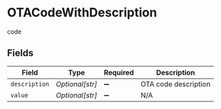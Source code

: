 # OTACodeWithDescription

code


## Fields

| Field                | Type                 | Required             | Description          |
| -------------------- | -------------------- | -------------------- | -------------------- |
| `description`        | *Optional[str]*      | :heavy_minus_sign:   | OTA code description |
| `value`              | *Optional[str]*      | :heavy_minus_sign:   | N/A                  |